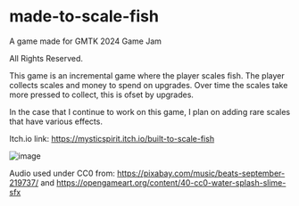 # made-to-scale-fish
 A game made for GMTK 2024 Game Jam

 All Rights Reserved.

 This game is an incremental game where the player scales fish. The player collects scales and money to spend on upgrades. Over time the scales take more pressed to collect, this is ofset by upgrades.

 In the case that I continue to work on this game, I plan on adding rare scales that have various effects.

 Itch.io link:
 https://mysticspirit.itch.io/built-to-scale-fish

![image](https://github.com/user-attachments/assets/7481ceb6-0ba9-46f7-b04e-04f18d2710db)


Audio used under CC0 from:
https://pixabay.com/music/beats-september-219737/ and
https://opengameart.org/content/40-cc0-water-splash-slime-sfx
 
